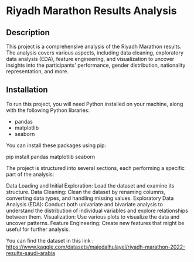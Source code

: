 # Riyadh Marathon Results Analysis

## Description
This project is a comprehensive analysis of the Riyadh Marathon results. The analysis covers various aspects, including data cleaning, exploratory data analysis (EDA), feature engineering, and visualization to uncover insights into the participants' performance, gender distribution, nationality representation, and more.

## Installation
To run this project, you will need Python installed on your machine, along with the following Python libraries:
- pandas
- matplotlib
- seaborn

You can install these packages using pip:

pip install pandas matplotlib seaborn

The project is structured into several sections, each performing a specific part of the analysis:

Data Loading and Initial Exploration: Load the dataset and examine its structure.
Data Cleaning: Clean the dataset by renaming columns, converting data types, and handling missing values.
Exploratory Data Analysis (EDA): Conduct both univariate and bivariate analysis to understand the distribution of individual variables and explore relationships between them.
Visualization: Use various plots to visualize the data and uncover patterns.
Feature Engineering: Create new features that might be useful for further analysis.

You can find the dataset in this link : https://www.kaggle.com/datasets/majedalhulayel/riyadh-marathon-2022-results-saudi-arabia 
